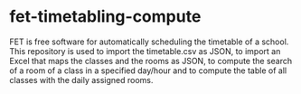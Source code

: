 # fet-timetabling-compute
FET is free software for automatically scheduling the timetable of a school. This repository is used to import the timetable.csv as JSON, to import an Excel that maps the classes and the rooms as JSON, to compute the search of a room of a class in a specified day/hour and to compute the table of all classes with the daily assigned rooms.
